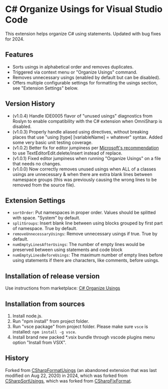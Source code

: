 # C# Organize Usings for Visual Studio Code

This extension helps organize C# using statements.  Updated with bug fixes for 2024.

## Features

* Sorts usings in alphabetical order and removes duplicates.
* Triggered via context menu or "Organize Usings" command.
* Removes unnecessary usings (enabled by default but can be disabled).
* Offers multiple configurable settings for formatting the usings section, see "Extension Settings" below.

## Version History

* (v1.0.4) Handle IDE0005 flavor of "unused usings" diagnostics from Roslyn to enable compatibility with the C# extension when OmniSharp is disabled.
* (v1.0.3) Properly handle aliased using directives, without breaking places that use "using [type] [variableName] = whatever" syntax.  Added some very basic unit testing coverage.
* (v1.0.2) Better fix for editor jumpiness per [Microsoft's recommendation](https://github.com/microsoft/vscode/issues/32058#issuecomment-322162175) to use TextEditorEdit.delete/insert instead of replace.
* (v1.0.1) Fixed editor jumpiness when running "Organize Usings" on a file that needs no changes.
* (v1.0.0) Now correctly removes unused usings when ALL of a classes usings are unnecessary & when there are extra blank lines between namespace groups (this was previously causing the wrong lines to be removed from the source file).

## Extension Settings

* `sortOrder`: Put namespaces in proper order. Values should be splitted with space. "System" by default.
* `splitGroups`: Insert blank line between using blocks grouped by first part of namespace. True by default.
* `removeUnnecessaryUsings`: Remove unnecessary usings if true. True by default.
* `numEmptyLinesAfterUsings`: The number of empty lines would be preserved between using statements and code block
* `numEmptyLinesBeforeUsings`: The maximum number of empty lines before using statements if there are characters, like comments, before usings.

## Installation of release version

Use instructions from marketplace: [C# Organize Usings](https://marketplace.visualstudio.com/items?itemName=jeremycaron.csharp-organize-usings)

## Installation from sources

1. Install node.js.
2. Run "npm install" from project folder.
3. Run "vsce package" from project folder. Please make sure `vsce` is installed: `npm install -g vsce`.
4. Install brand new packed *.vsix bundle through vscode plugins menu option "Install from VSIX".

## History

Forked from [CSharpFormatUsings](https://marketplace.visualstudio.com/items?itemName=gaoshan0621.csharp-format-usings) (an abandoned extension that was last modified on Aug 22, 2020) in 2024, which was forked from [CSharpSortUsings](https://marketplace.visualstudio.com/items?itemName=jongrant.csharpsortusings), which was forked from [CSharpFixFormat](https://github.com/umutozel/vscode-csharpfixformat).

